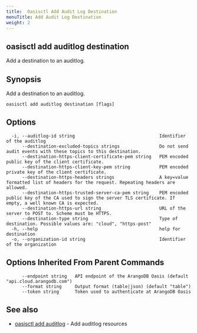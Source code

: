 ```yaml
---
title:  Oasisctl Add Audit Log Destination
menuTitle: Add Audit Log Destination
weight: 2
---
```

## oasisctl add auditlog destination

Add a destination to an auditlog.

## Synopsis
Add a destination to an auditlog.

```
oasisctl add auditlog destination [flags]
```

## Options
```
  -i, --auditlog-id string                                Identifier of the auditlog
      --destination-excluded-topics strings               Do not send audit events with these topics to this destination.
      --destination-https-client-certificate-pem string   PEM encoded public key of the client certificate.
      --destination-https-client-key-pem string           PEM encoded private key of the client certificate.
      --destination-https-headers strings                 A key=value formatted list of headers for the request. Repeating headers are allowed.
      --destination-https-trusted-server-ca-pem string    PEM encoded public key of the CA used to sign the server TLS certificate. If empty, a well known CA is expected.
      --destination-https-url string                      URL of the server to POST to. Scheme must be HTTPS.
      --destination-type string                           Type of destination. Possible values are: "cloud", "https-post"
  -h, --help                                              help for destination
  -o, --organization-id string                            Identifier of the organization
```

## Options Inherited From Parent Commands
```
      --endpoint string   API endpoint of the ArangoDB Oasis (default "api.cloud.arangodb.com")
      --format string     Output format (table|json) (default "table")
      --token string      Token used to authenticate at ArangoDB Oasis
```

## See also
* [oasisctl add auditlog](add-auditlog.md)	 - Add auditlog resources

